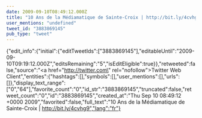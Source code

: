 ```yaml
---
date: 2009-09-10T08:49:12.000Z
title: "10 Ans de la Médiamatique de Sainte-Croix | http://bit.ly/4cvhg9″"
user_mentions: "undefined"
tweet_id: "3883869145"
pub_type: "tweet"
---
```

{"edit_info":{"initial":{"editTweetIds":["3883869145"],"editableUntil":"2009-09-10T09:19:12.000Z","editsRemaining":"5","isEditEligible":true}},"retweeted":false,"source":"<a href=\"http://twitter.com\" rel=\"nofollow\">Twitter Web Client</a>","entities":{"hashtags":[],"symbols":[],"user_mentions":[],"urls":[]},"display_text_range":["0","64"],"favorite_count":"0","id_str":"3883869145","truncated":false,"retweet_count":"0","id":"3883869145","created_at":"Thu Sep 10 08:49:12 +0000 2009","favorited":false,"full_text":"10 Ans de la Médiamatique de Sainte-Croix | http://bit.ly/4cvhg9","lang":"fr"}
